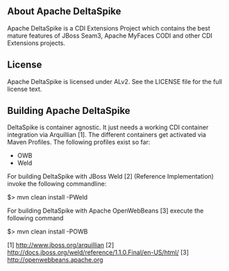 About Apache DeltaSpike
-----------------------
Apache DeltaSpike is a CDI Extensions Project which contains
the best mature features of JBoss Seam3, Apache MyFaces CODI
and other CDI Extensions projects.


License
-------
Apache DeltaSpike is licensed under ALv2.
See the LICENSE file for the full license text.


Building Apache DeltaSpike
--------------------
DeltaSpike is container agnostic. It just needs a working CDI container
integration via Arquillian [1]. The different containers get activated
via Maven Profiles. The following profiles exist so far:

 * OWB
 * Weld

For building DeltaSpike with JBoss Weld [2] (Reference Implementation)
invoke the following commandline:

$> mvn clean install -PWeld

For building DeltaSpike with Apache OpenWebBeans [3] execute the
following command

$> mvn clean install -POWB



[1] http://www.jboss.org/arquillian
[2] http://docs.jboss.org/weld/reference/1.1.0.Final/en-US/html/
[3] http://openwebbeans.apache.org
